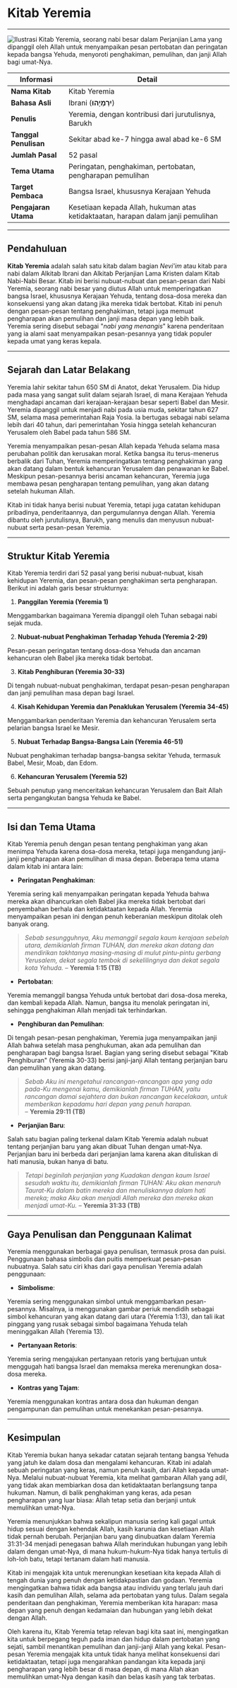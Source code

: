 # Kitab Yeremia

---

![Ilustrasi Kitab Yeremia, seorang nabi besar dalam Perjanjian Lama yang dipanggil oleh Allah untuk menyampaikan pesan pertobatan dan peringatan kepada bangsa Yehuda, menyoroti penghakiman, pemulihan, dan janji Allah bagi umat-Nya.](data/img/alkitab_kitab_yeremia.jpg)

| **Informasi** | **Detail** |
|---|---|
| **Nama Kitab** | Kitab Yeremia |
| **Bahasa Asli** | Ibrani (**יִרְמְיָהוּ**) |
| **Penulis** | Yeremia, dengan kontribusi dari jurutulisnya, Barukh |
| **Tanggal Penulisan** | Sekitar abad ke-7 hingga awal abad ke-6 SM |
| **Jumlah Pasal** | 52 pasal |
| **Tema Utama** | Peringatan, penghakiman, pertobatan, pengharapan pemulihan |
| **Target Pembaca** | Bangsa Israel, khususnya Kerajaan Yehuda |
| **Pengajaran Utama** | Kesetiaan kepada Allah, hukuman atas ketidaktaatan, harapan dalam janji pemulihan |

---

## Pendahuluan

**Kitab Yeremia** adalah salah satu kitab dalam bagian *Nevi'im* atau kitab para nabi dalam Alkitab Ibrani dan Alkitab Perjanjian Lama Kristen dalam Kitab Nabi-Nabi Besar. Kitab ini berisi nubuat-nubuat dan pesan-pesan dari Nabi Yeremia, seorang nabi besar yang diutus Allah untuk memperingatkan bangsa Israel, khususnya Kerajaan Yehuda, tentang dosa-dosa mereka dan konsekuensi yang akan datang jika mereka tidak bertobat. Kitab ini penuh dengan pesan-pesan tentang penghakiman, tetapi juga memuat pengharapan akan pemulihan dan janji masa depan yang lebih baik. Yeremia sering disebut sebagai "*nabi yang menangis*" karena penderitaan yang ia alami saat menyampaikan pesan-pesannya yang tidak populer kepada umat yang keras kepala.

---

## Sejarah dan Latar Belakang

Yeremia lahir sekitar tahun 650 SM di Anatot, dekat Yerusalem. Dia hidup pada masa yang sangat sulit dalam sejarah Israel, di mana Kerajaan Yehuda menghadapi ancaman dari kerajaan-kerajaan besar seperti Babel dan Mesir. Yeremia dipanggil untuk menjadi nabi pada usia muda, sekitar tahun 627 SM, selama masa pemerintahan Raja Yosia. Ia bertugas sebagai nabi selama lebih dari 40 tahun, dari pemerintahan Yosia hingga setelah kehancuran Yerusalem oleh Babel pada tahun 586 SM.

Yeremia menyampaikan pesan-pesan Allah kepada Yehuda selama masa perubahan politik dan kerusakan moral. Ketika bangsa itu terus-menerus berbalik dari Tuhan, Yeremia memperingatkan tentang penghakiman yang akan datang dalam bentuk kehancuran Yerusalem dan penawanan ke Babel. Meskipun pesan-pesannya berisi ancaman kehancuran, Yeremia juga membawa pesan pengharapan tentang pemulihan, yang akan datang setelah hukuman Allah.

Kitab ini tidak hanya berisi nubuat Yeremia, tetapi juga catatan kehidupan pribadinya, penderitaannya, dan pergumulannya dengan Allah. Yeremia dibantu oleh jurutulisnya, Barukh, yang menulis dan menyusun nubuat-nubuat serta pesan-pesan Yeremia.

---

## Struktur Kitab Yeremia

Kitab Yeremia terdiri dari 52 pasal yang berisi nubuat-nubuat, kisah kehidupan Yeremia, dan pesan-pesan penghakiman serta pengharapan. Berikut ini adalah garis besar strukturnya:

1. **Panggilan Yeremia (Yeremia 1)**  

Menggambarkan bagaimana Yeremia dipanggil oleh Tuhan sebagai nabi sejak muda.
   
2. **Nubuat-nubuat Penghakiman Terhadap Yehuda (Yeremia 2-29)**  

Pesan-pesan peringatan tentang dosa-dosa Yehuda dan ancaman kehancuran oleh Babel jika mereka tidak bertobat.
   
3. **Kitab Penghiburan (Yeremia 30-33)**  

Di tengah nubuat-nubuat penghakiman, terdapat pesan-pesan pengharapan dan janji pemulihan masa depan bagi Israel.
   
4. **Kisah Kehidupan Yeremia dan Penaklukan Yerusalem (Yeremia 34-45)**  

Menggambarkan penderitaan Yeremia dan kehancuran Yerusalem serta pelarian bangsa Israel ke Mesir.
   
5. **Nubuat Terhadap Bangsa-Bangsa Lain (Yeremia 46-51)**  

Nubuat penghakiman terhadap bangsa-bangsa sekitar Yehuda, termasuk Babel, Mesir, Moab, dan Edom.
   
6. **Kehancuran Yerusalem (Yeremia 52)**  

Sebuah penutup yang menceritakan kehancuran Yerusalem dan Bait Allah serta pengangkutan bangsa Yehuda ke Babel.

---

## Isi dan Tema Utama

Kitab Yeremia penuh dengan pesan tentang penghakiman yang akan menimpa Yehuda karena dosa-dosa mereka, tetapi juga mengandung janji-janji pengharapan akan pemulihan di masa depan. Beberapa tema utama dalam kitab ini antara lain:

- **Peringatan Penghakiman**:  

Yeremia sering kali menyampaikan peringatan kepada Yehuda bahwa mereka akan dihancurkan oleh Babel jika mereka tidak bertobat dari penyembahan berhala dan ketidaktaatan kepada Allah. Yeremia menyampaikan pesan ini dengan penuh keberanian meskipun ditolak oleh banyak orang.
  
> *Sebab sesungguhnya, Aku memanggil segala kaum kerajaan sebelah utara, demikianlah firman TUHAN, dan mereka akan datang dan mendirikan takhtanya masing-masing di mulut pintu-pintu gerbang Yerusalem, dekat segala tembok di sekelilingnya dan dekat segala kota Yehuda.*
> – **Yeremia 1:15 (TB)**

- **Pertobatan**:  

Yeremia memanggil bangsa Yehuda untuk bertobat dari dosa-dosa mereka, dan kembali kepada Allah. Namun, bangsa itu menolak peringatan ini, sehingga penghakiman Allah menjadi tak terhindarkan.

- **Penghiburan dan Pemulihan**:  

Di tengah pesan-pesan penghakiman, Yeremia juga menyampaikan janji Allah bahwa setelah masa penghukuman, akan ada pemulihan dan pengharapan bagi bangsa Israel. Bagian yang sering disebut sebagai "Kitab Penghiburan" (Yeremia 30-33) berisi janji-janji Allah tentang perjanjian baru dan pemulihan yang akan datang.

> *Sebab Aku ini mengetahui rancangan-rancangan apa yang ada pada-Ku mengenai kamu, demikianlah firman TUHAN, yaitu rancangan damai sejahtera dan bukan rancangan kecelakaan, untuk memberikan kepadamu hari depan yang penuh harapan.*  
> – **Yeremia 29:11 (TB)**

- **Perjanjian Baru**:  

Salah satu bagian paling terkenal dalam Kitab Yeremia adalah nubuat tentang perjanjian baru yang akan dibuat Tuhan dengan umat-Nya. Perjanjian baru ini berbeda dari perjanjian lama karena akan dituliskan di hati manusia, bukan hanya di batu.

> *Tetapi beginilah perjanjian yang Kuadakan dengan kaum Israel sesudah waktu itu, demikianlah firman TUHAN: Aku akan menaruh Taurat-Ku dalam batin mereka dan menuliskannya dalam hati mereka; maka Aku akan menjadi Allah mereka dan mereka akan menjadi umat-Ku.*
> – **Yeremia 31:33 (TB)**

---

## Gaya Penulisan dan Penggunaan Kalimat

Yeremia menggunakan berbagai gaya penulisan, termasuk prosa dan puisi. Penggunaan bahasa simbolis dan puitis memperkuat pesan-pesan nubuatnya. Salah satu ciri khas dari gaya penulisan Yeremia adalah penggunaan:

- **Simbolisme**:  

Yeremia sering menggunakan simbol untuk menggambarkan pesan-pesannya. Misalnya, ia menggunakan gambar periuk mendidih sebagai simbol kehancuran yang akan datang dari utara (Yeremia 1:13), dan tali ikat pinggang yang rusak sebagai simbol bagaimana Yehuda telah meninggalkan Allah (Yeremia 13).

- **Pertanyaan Retoris**:  

Yeremia sering mengajukan pertanyaan retoris yang bertujuan untuk menggugah hati bangsa Israel dan memaksa mereka merenungkan dosa-dosa mereka.

- **Kontras yang Tajam**:  

Yeremia menggunakan kontras antara dosa dan hukuman dengan pengampunan dan pemulihan untuk menekankan pesan-pesannya.

---

## Kesimpulan

Kitab Yeremia bukan hanya sekadar catatan sejarah tentang bangsa Yehuda yang jatuh ke dalam dosa dan mengalami kehancuran. Kitab ini adalah sebuah peringatan yang keras, namun penuh kasih, dari Allah kepada umat-Nya. Melalui nubuat-nubuat Yeremia, kita melihat gambaran Allah yang adil, yang tidak akan membiarkan dosa dan ketidaktaatan berlangsung tanpa hukuman. Namun, di balik penghakiman yang keras, ada pesan pengharapan yang luar biasa: Allah tetap setia dan berjanji untuk memulihkan umat-Nya. 

Yeremia menunjukkan bahwa sekalipun manusia sering kali gagal untuk hidup sesuai dengan kehendak Allah, kasih karunia dan kesetiaan Allah tidak pernah berubah. Perjanjian baru yang dinubuatkan dalam Yeremia 31:31-34 menjadi penegasan bahwa Allah merindukan hubungan yang lebih dalam dengan umat-Nya, di mana hukum-hukum-Nya tidak hanya tertulis di loh-loh batu, tetapi tertanam dalam hati manusia.

Kitab ini mengajak kita untuk merenungkan kesetiaan kita kepada Allah di tengah dunia yang penuh dengan ketidakpastian dan godaan. Yeremia mengingatkan bahwa tidak ada bangsa atau individu yang terlalu jauh dari kasih dan pemulihan Allah, selama ada pertobatan yang tulus. Dalam segala penderitaan dan penghakiman, Yeremia memberikan kita harapan: masa depan yang penuh dengan kedamaian dan hubungan yang lebih dekat dengan Allah.

Oleh karena itu, Kitab Yeremia tetap relevan bagi kita saat ini, mengingatkan kita untuk berpegang teguh pada iman dan hidup dalam pertobatan yang sejati, sambil menantikan pemulihan dan janji-janji Allah yang kekal. Pesan-pesan Yeremia mengajak kita untuk tidak hanya melihat konsekuensi dari ketidaktaatan, tetapi juga mengarahkan pandangan kita kepada janji pengharapan yang lebih besar di masa depan, di mana Allah akan memulihkan umat-Nya dengan kasih dan belas kasih yang tak terbatas.